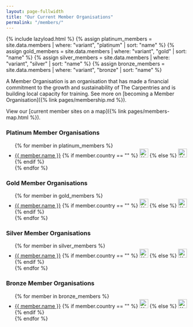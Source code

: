 ```yaml
---
layout: page-fullwidth
title: "Our Current Member Organisations"
permalink: "/members/"
---
```


{% include lazyload.html %}
{% assign platinum_members = site.data.members | where: "variant", "platinum" | sort: "name" %}
{% assign gold_members = site.data.members | where: "variant", "gold" | sort: "name" %}
{% assign silver_members = site.data.members | where: "variant", "silver" | sort: "name" %}
{% assign bronze_members = site.data.members | where: "variant", "bronze" | sort: "name" %}

A Member Organisation is an organisation that has made a financial commitment to
the growth and sustainability of The Carpentries and is building local capacity for training. See more on [becoming a Member Organisation]({% link pages/membership.md %}).

View our [current member sites on a map]({% link pages/members-map.html %}).

### Platinum Member Organisations

<ul>
{% for member in platinum_members %}
<li>
    <a href = "https://{{ member.domain }}">{{ member.name }}</a>
    {% if member.country == "" %}
        <img width="24" src="/files/flags/w3.svg" alt={{member.country}} title={{member.country}} />
    {% else %}
        <img width="24" src="/files/flags/{{ member.country | downcase }}.svg" alt={{member.country}} title={{member.country}} />
    {% endif %}
</li>
{% endfor %}
</ul>


### Gold Member Organisations

<ul>
{% for member in gold_members %}
<li>
    <a href = "https://{{ member.domain }}">{{ member.name }}</a>
    {% if member.country == "" %}
        <img width="24" src="/files/flags/w3.svg" alt={{member.country}} title={{member.country}} />
    {% else %}
        <img width="24" src="/files/flags/{{ member.country | downcase }}.svg" alt={{member.country}} title={{member.country}} />
    {% endif %}
</li>
{% endfor %}
</ul>


### Silver Member Organisations

<ul>
{% for member in silver_members %}
<li>
    <a href = "https://{{ member.domain }}">{{ member.name }}</a>
    {% if member.country == "" %}
        <img width="24" src="/files/flags/w3.svg" alt={{member.country}} title={{member.country}} />
    {% else %}
        <img width="24" src="/files/flags/{{ member.country | downcase }}.svg" alt={{member.country}} title={{member.country}} />
    {% endif %}
</li>
{% endfor %}
</ul>

### Bronze Member Organisations

<ul>
{% for member in bronze_members %}
<li>
    <a href = "https://{{ member.domain }}">{{ member.name }}</a>
    {% if member.country == "" %}
        <img width="24" src="/files/flags/w3.svg" alt={{member.country}} title={{member.country}} />
    {% else %}
        <img width="24" src="/files/flags/{{ member.country | downcase }}.svg" alt={{member.country}} title={{member.country}} />
    {% endif %}
</li>
{% endfor %}
</ul>

